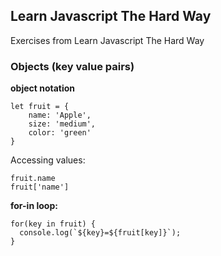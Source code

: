 ## Learn Javascript The Hard Way

Exercises from Learn Javascript The Hard Way


### Objects (key value pairs)

**object notation**

```
let fruit = {
	name: 'Apple',
	size: 'medium',
	color: 'green'
}
```

Accessing values:
```
fruit.name
fruit['name']
```

**for-in loop:**

```
for(key in fruit) {
  console.log(`${key}=${fruit[key]}`);
}
```